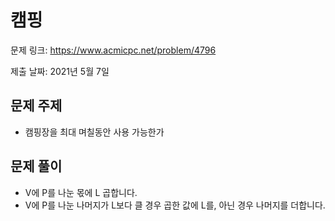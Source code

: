 # 캠핑
문제 링크: https://www.acmicpc.net/problem/4796

제출 날짜: 2021년 5월 7일

## 문제 주제
+ 캠핑장을 최대 며칠동안 사용 가능한가

## 문제 풀이
+ V에 P를 나눈 몫에 L 곱합니다.
+ V에 P를 나눈 나머지가 L보다 클 경우 곱한 값에 L를, 아닌 경우 나머지를 더합니다.
